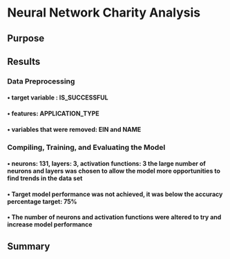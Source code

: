 # Neural Network Charity Analysis

## Purpose

## Results

### Data Preprocessing
#### •	target variable : IS_SUCCESSFUL
#### •	features: APPLICATION_TYPE
#### •	variables that were removed: EIN and NAME

### Compiling, Training, and Evaluating the Model
#### • neurons: 131, layers: 3, activation functions: 3 the large number of neurons and layers was chosen to allow the model more opportunities to find trends in the data set

#### • Target model performance was not achieved, it was below the accuracy percentage target: 75%
#### • The number of neurons and activation functions were altered to try and increase model performance

## Summary
